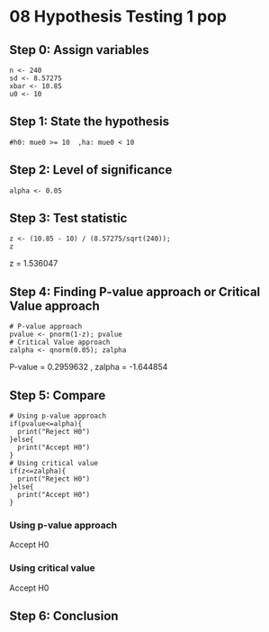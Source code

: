 
# 08 Hypothesis Testing 1 pop 

##

## Step 0: Assign variables

```
n <- 240
sd <- 8.57275
xbar <- 10.85
u0 <- 10 
```

## Step 1: State the hypothesis

```
#h0: mue0 >= 10  ,ha: mue0 < 10
```

## Step 2: Level of significance

```
alpha <- 0.05
```

## Step 3: Test statistic

```
z <- (10.85 - 10) / (8.57275/sqrt(240));
z
```
z = 1.536047

## Step 4: Finding P-value approach or Critical Value approach

```
# P-value approach
pvalue <- pnorm(1-z); pvalue
# Critical Value approach
zalpha <- qnorm(0.05); zalpha
```
P-value = 0.2959632 ,
zalpha = -1.644854

## Step 5: Compare

```
# Using p-value approach
if(pvalue<=alpha){
  print("Reject H0")
}else{
  print("Accept H0")
}
# Using critical value
if(z<=zalpha){
  print("Reject H0")
}else{
  print("Accept H0")
}
```
### Using p-value approach
Accept H0
### Using critical value
Accept H0

## Step 6: Conclusion


